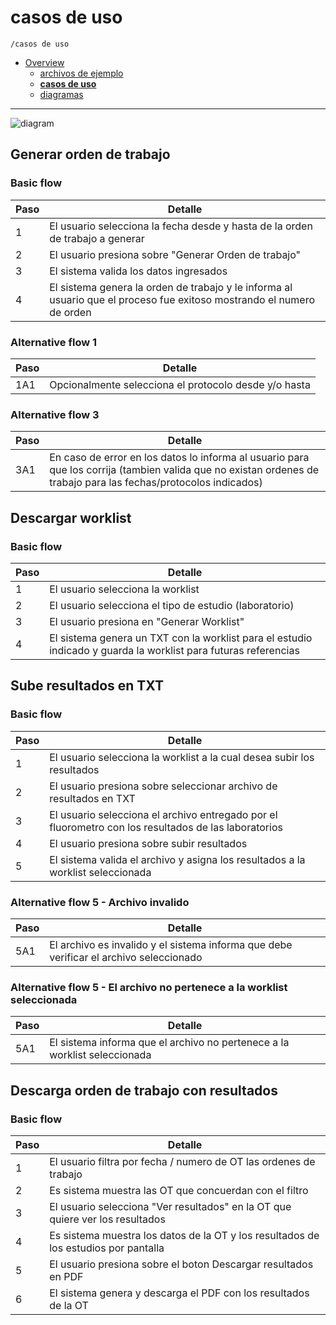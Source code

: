 # casos de uso

`/casos de uso`

* [Overview](../README.md)
  * [archivos de ejemplo](../archivos%20de%20ejemplo/README.md)
  * [**casos de uso**](../casos%20de%20uso/README.md)
  * [diagramas](../diagramas/README.md)

---


![diagram](https://www.plantuml.com/plantuml/svg/0/TPB1JiCm343l-GghzntOTaQJ2kA2j0Ejj1joKwyBX7XoNEs0-7UIigAkKuzsdfzZ9xkeADf_UUFfgA0CuhgJGkk4h3eE1gsoG5777iKnl6B3WYdbk02Cq4UIEVESfAsBwYp6V-YT9bbZiXv3vmcA9ueMfKE12ykdJqW1tmPoLK8NW6IjomVpSsDweK2IiBsq5A0bg0GR_E2PhnHA48-G_a60S4wxS99pPs5bovuZK50XE98zNQUfo_MixrlV40Z5tgSHXnAe3jMiwn8q63SpupZo_IqjXubbOLEmhsv06c--pNtoSy1gzJXiS1Aify76tBtQzMHhp8v2cp_DBm00)

## Generar orden de trabajo

### Basic flow 

| Paso         | Detalle |
|--------------|-----------|
| 1 | El usuario selecciona la fecha desde y hasta de la orden de trabajo a generar |
| 2 | El usuario presiona sobre "Generar Orden de trabajo"|
| 3 | El sistema valida los datos ingresados |
| 4 | El sistema genera la orden de trabajo y le informa al usuario que el proceso fue exitoso mostrando el numero de orden |

### Alternative flow 1

| Paso         | Detalle |
|--------------|-----------|
| 1A1 | Opcionalmente selecciona el protocolo desde y/o hasta |

### Alternative flow 3

| Paso         | Detalle |
|--------------|-----------|
| 3A1 | En caso de error en los datos lo informa al usuario para que los corrija (tambien valida que no existan ordenes de trabajo para las fechas/protocolos indicados)|

## Descargar worklist

### Basic flow 

| Paso         | Detalle |
|--------------|-----------|
| 1 | El usuario selecciona la worklist      |
| 2 | El usuario selecciona el tipo de estudio (laboratorio) |
| 3 | El usuario presiona en "Generar Worklist" |
| 4 | El sistema genera un TXT con la worklist para el estudio indicado y guarda la worklist para futuras referencias |

## Sube resultados en TXT

### Basic flow 

| Paso         | Detalle |
|--------------|-----------|
| 1 | El usuario selecciona la worklist a la cual desea subir los resultados |
| 2 | El usuario presiona sobre seleccionar archivo de resultados en TXT|
| 3 | El usuario selecciona el archivo entregado por el fluorometro con los resultados de las laboratorios |
| 4 | El usuario presiona sobre subir resultados|
| 5 | El sistema valida el archivo y asigna los resultados a la worklist seleccionada |

### Alternative flow 5 - Archivo invalido

| Paso         | Detalle |
|--------------|-----------|
| 5A1 | El archivo es invalido y el sistema informa que debe verificar el archivo seleccionado |

### Alternative flow 5 - El archivo no pertenece a la worklist seleccionada

| Paso         | Detalle |
|--------------|-----------|
| 5A1 | El sistema informa que el archivo no pertenece a la worklist seleccionada |

## Descarga orden de trabajo con resultados

### Basic flow 

| Paso         | Detalle |
|--------------|-----------|
| 1 | El usuario filtra por fecha / numero de OT las ordenes de trabajo |
| 2 | Es sistema muestra las OT que concuerdan con el filtro |
| 3 | El usuario selecciona "Ver resultados" en la OT que quiere ver los resultados |
| 4 | Es sistema muestra los datos de la OT y los resultados de los estudios por pantalla |
| 5 | El usuario presiona sobre el boton Descargar resultados en PDF |
| 6 | El sistema genera y descarga el PDF con los resultados de la OT |


